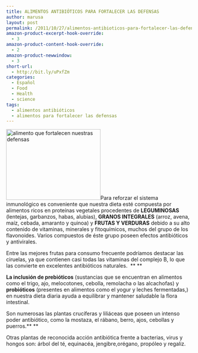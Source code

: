 ```yaml
---
title: ALIMENTOS ANTIBIÓTICOS PARA FORTALECER LAS DEFENSAS
author: marusa
layout: post
permalink: /2011/10/27/alimentos-antibioticos-para-fortalecer-las-defensas/
amazon-product-excerpt-hook-override:
  - 3
amazon-product-content-hook-override:
  - 2
amazon-product-newwindow:
  - 3
short-url:
  - http://bit.ly/uPxfZm
categories:
  - Español
  - Food
  - Health
  - science
tags:
  - alimentos antibióticos
  - alimentos para fortalecer las defensas
---
```

[<img class="alignleft size-full wp-image-996" src="http://blogs.bikecrawler.com/wp-content/uploads/2011/10/alimento-antibioticos.jpg" alt="alimento que fortalecen nuestras defensas" width="256" height="192" />][1]Para reforzar el sistema inmunológico es conveniente que nuestra dieta esté compuesta por alimentos ricos en proteínas vegetales procedentes de **LEGUMINOSAS** (lentejas, garbanzos, habas, alubias), **GRANOS INTEGRALES** (arroz, avena, maíz, cebada, amaranto y quinoa) y **FRUTAS Y VERDURAS** debido a su alto contenido de vitaminas, minerales y fitoquímicos, muchos del grupo de los flavonoides. Varios compuestos de éste grupo poseen efectos antibióticos y antivirales.

Entre las mejores frutas para consumo frecuente podríamos destacar las ciruelas, ya que contienen casi todas las vitaminas del complejo B, lo que las convierte en excelentes antibióticos naturales.  ** **

**La inclusión de prebióticos** (sustancias que se encuentran en alimentos como el trigo, ajo, melocotones, cebolla, remolacha o las alcachofas) y **probióticos** (presentes en alimentos como el yogur y leches fermentadas,) en nuestra dieta diaria ayuda a equilibrar y mantener saludable la flora intestinal.

Son numerosas las plantas crucíferas y liliáceas que poseen un intenso poder antibiótico, como la mostaza, el rábano, berro, ajos, cebollas y puerros.** **

Otras plantas de reconocida acción antibiótica frente a bacterias, virus y hongos son: árbol del té, equinacéa, jengibre,orégano, propóleo y regaliz.

&nbsp;

 [1]: http://blogs.bikecrawler.com/wp-content/uploads/2011/10/alimento-antibioticos.jpg